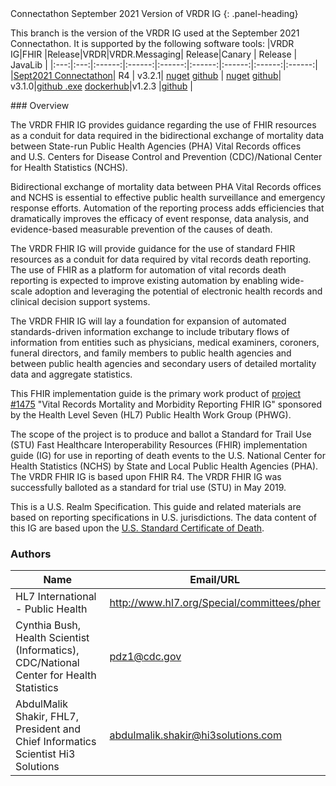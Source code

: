 <div class="panel panel-gitlab-purple">
Connectathon September 2021 Version of VRDR IG
{: .panel-heading}
<div class="panel-body">

This branch is the version of the VRDR IG used at the September 2021 Connectathon.
It is supported by the following software tools:
|VRDR IG|FHIR |Release|VRDR|VRDR.Messaging| Release|Canary | Release | JavaLib |
|:---:|:---:|:------:|:------:|:------:|:------:|:------:|:------:|:------:|
|[Sept2021 Connectathon](https://build.fhir.org/ig/HL7/vrdr/branches/Sep_2021_Connectathon/)|	R4	| v3.2.1| [nuget](https://www.nuget.org/packages/VRDR/3.2.1) [github](https://github.com/nightingaleproject/vrdr-dotnet/releases/tag/v3.2.1) |	[nuget](https://www.nuget.org/packages/VRDR.Messaging/3.2.1) [github](https://github.com/nightingaleproject/vrdr-dotnet/releases/tag/v3.2.1)| v3.1.0|[github .exe](https://github.com/nightingaleproject/canary/releases/download/v3.1.0/canary-3.1.0-windows-x64.zip) [dockerhub](https://hub.docker.com/layers/mitre/canary/v3.1.0/images/sha256-44bee0f166efb939c94990d9e458147e0328996d42825e1874aa31fb0721852b?context=explore)|v1.2.3 |[github](https://github.com/MortalityReporting/VRDR_javalib/releases/tag/v.1.2.3-R4-STU1.2) |

</div>
</div>
### Overview

The VRDR FHIR IG provides guidance regarding the use of FHIR resources as a conduit for data required in the bidirectional exchange of mortality data between State-run Public Health Agencies (PHA) Vital Records offices and U.S. Centers for Disease Control and Prevention (CDC)/National Center for Health Statistics (NCHS).

Bidirectional exchange of mortality data between PHA Vital Records offices and NCHS is essential to effective public health surveillance and emergency response efforts. Automation of the reporting process adds efficiencies that dramatically improves the efficacy of event response, data analysis, and evidence-based measurable prevention of the causes of death.

The VRDR FHIR IG will provide guidance for the use of standard FHIR resources as a conduit for data required by vital records death reporting. The use of FHIR as a platform for automation of vital records death reporting is expected to improve existing automation by enabling wide-scale adoption and leveraging the potential of electronic health records and clinical decision support systems.

The VRDR FHIR IG will lay a foundation for expansion of automated standards-driven information exchange to include tributary flows of information from entities such as physicians, medical examiners, coroners, funeral directors, and family members to public health agencies and between public health agencies and secondary users of detailed mortality data and aggregate statistics.

This FHIR implementation guide is the primary work product of [project #1475](https://bit.ly/34DRIoA) "Vital Records Mortality and Morbidity Reporting FHIR IG" sponsored by the Health Level Seven (HL7) Public Health Work Group (PHWG).

The scope of the project is to produce and ballot a Standard for Trail Use (STU) Fast Healthcare Interoperability Resources (FHIR) implementation guide (IG) for use in reporting of death events to the U.S. National Center for Health Statistics (NCHS) by State and Local Public Health Agencies (PHA). The VRDR FHIR IG is based upon FHIR R4. The VRDR FHIR IG was successfully balloted as a standard for trial use (STU) in May 2019.

This is a U.S. Realm Specification. This guide and related materials are based on reporting specifications in U.S. jurisdictions. The data content of this IG are based upon the [U.S. Standard Certificate of Death](https://www.cdc.gov/nchs/data/dvs/DEATH11-03final-ACC.pdf).



### Authors

<table>
<thead>
<tr>
<th>Name</th>
<th>Email/URL</th>
</tr>
</thead>
<tbody>
<tr>
<td>HL7 International - Public Health</td>
<td><a href="http://www.hl7.org/Special/committees/pher" target="_new">http://www.hl7.org/Special/committees/pher</a></td>
</tr>
<tr>
<td>Cynthia Bush, Health Scientist (Informatics), CDC/National Center for Health Statistics</td>
<td><a href="mailto:pdz1@cdc.gov">pdz1@cdc.gov</a></td>
</tr>
<tr>
<td>AbdulMalik Shakir, FHL7, President and Chief Informatics Scientist Hi3 Solutions</td>
<td><a href="mailto:abdulmalik.shakir@hi3solutions.com">abdulmalik.shakir@hi3solutions.com</a></td>
</tr>
</tbody>
</table>
